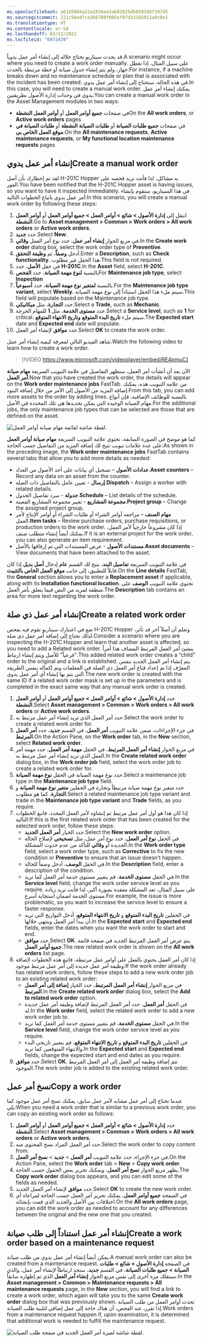 ```yaml
---
ms.openlocfilehash: a61b5004a22a1036ee3ab82825db8593d6f197d5
ms.sourcegitcommit: 221c56e4fce366780f005ef07d331b5011a9c0e1
ms.translationtype: HT
ms.contentlocale: ar-SA
ms.lasthandoff: 03/12/2021
ms.locfileid: "6072439"
---
```

<span data-ttu-id="6795a-101">قد يحدث سيناريو تحتاج خلاله إلى إنشاء أمر عمل يدوياً.</span><span class="sxs-lookup"><span data-stu-id="6795a-101">A scenario might occur where you need to create a work order manually.</span></span> <span data-ttu-id="6795a-102">على سبيل المثال، إذا تعطل جهاز، ولم يتم إنشاء جدول صيانة أو خطة مرتبطة بالحدث.</span><span class="sxs-lookup"><span data-stu-id="6795a-102">For instance, if a machine breaks down and no maintenance schedule or plan that is associated with the incident has been created.</span></span> <span data-ttu-id="6795a-103">في هذه الحالة، ستحتاج إلى إنشاء أمر عمل يدوي.</span><span class="sxs-lookup"><span data-stu-id="6795a-103">In this case, you will need to create a manual work order.</span></span> <span data-ttu-id="6795a-104">يمكنك إنشاء أمر عمل يدوي في وحدات إدارة الأصول بطريقتين.</span><span class="sxs-lookup"><span data-stu-id="6795a-104">You can create a manual work order in the Asset Management modules in two ways:</span></span>

- <span data-ttu-id="6795a-105">في صفحات **جميع أوامر العمل** أو **أوامر العمل النشطة**</span><span class="sxs-lookup"><span data-stu-id="6795a-105">On the **All work orders**, or **Active work orders** pages</span></span>
- <span data-ttu-id="6795a-106">في صفحات **جميع طلبات الصيانة** أو **طلبات الصيانة النشطة** أو **طلبات الصيانة في موقع العمل الخاص بي**.</span><span class="sxs-lookup"><span data-stu-id="6795a-106">On the **All maintenance requests**, **Active maintenance requests**, or **My functional location maintenance requests** pages</span></span>

## <a name="create-a-manual-work-order"></a><span data-ttu-id="6795a-107">إنشاء أمر عمل يدوي</span><span class="sxs-lookup"><span data-stu-id="6795a-107">Create a manual work order</span></span>
<span data-ttu-id="6795a-108">لقد تم إخطارك بأن أصل H-201C Hopper به مشاكل، لذا فأنت تريد فحصه على الفور.</span><span class="sxs-lookup"><span data-stu-id="6795a-108">You have been notified that the H-201C Hopper asset is having issues, so you want to have it inspected immediately.</span></span> <span data-ttu-id="6795a-109">في هذا السيناريو، ستقوم بإنشاء أمر عمل يدوي باتباع الخطوات التالية:</span><span class="sxs-lookup"><span data-stu-id="6795a-109">In this scenario, you will create a manual work order by following these steps:</span></span>

1.  <span data-ttu-id="6795a-110">انتقل إلى **إدارة الأصول > شائع > أوامر العمل > جميع أوامر العمل** أو **أوامر العمل النشطة**.</span><span class="sxs-lookup"><span data-stu-id="6795a-110">Go to **Asset management > Common > Work orders > All work orders** or **Active work orders**.</span></span>
2.  <span data-ttu-id="6795a-111">حدد **جديد**.</span><span class="sxs-lookup"><span data-stu-id="6795a-111">Select **New**.</span></span>
3.  <span data-ttu-id="6795a-112">في مربع الحوار **إنشاء أمر عمل**، حدد نوع أمر العمل **وقائي**.</span><span class="sxs-lookup"><span data-stu-id="6795a-112">In the **Create work order** dialog box, select the work order type of **Preventive**.</span></span>
4.  <span data-ttu-id="6795a-113">أدخل **وصفاً**، ثم **وظيفة التحقق**.</span><span class="sxs-lookup"><span data-stu-id="6795a-113">Enter a **Description**, such as **Check functionality**.</span></span> <span data-ttu-id="6795a-114">هذا الحقل غير مطلوب.</span><span class="sxs-lookup"><span data-stu-id="6795a-114">This field is not required.</span></span>
5.  <span data-ttu-id="6795a-115">في حقل **الأصل**، حدد **H-201C**.</span><span class="sxs-lookup"><span data-stu-id="6795a-115">In the **Asset** field, select **H-201C**.</span></span>
6.  <span data-ttu-id="6795a-116">بالنسبة **لنوع مهمة الصيانة**، حدد **الفحص**</span><span class="sxs-lookup"><span data-stu-id="6795a-116">For **Maintenance job type**, select **Inspection**</span></span>
7.  <span data-ttu-id="6795a-117">بالنسبة **لمتغير نوع مهمة الصيانة**، حدد **أسبوعياً**.</span><span class="sxs-lookup"><span data-stu-id="6795a-117">For the **Maintenance job type variant**, select **Weekly**.</span></span> <span data-ttu-id="6795a-118">سيتم ملء هذا الحقل استناداً إلى نوع مهمة الصيانة.</span><span class="sxs-lookup"><span data-stu-id="6795a-118">This field will populate based on the Maintenance job type.</span></span>
8.  <span data-ttu-id="6795a-119">حدد **التجارة**، مثل **ميكانيكي**.</span><span class="sxs-lookup"><span data-stu-id="6795a-119">Select a **Trade**, such as **Mechanic**.</span></span>
9.  <span data-ttu-id="6795a-120">حدد **مستوى الخدمة**، مثل **1** للمهام الحرجة.</span><span class="sxs-lookup"><span data-stu-id="6795a-120">Select a **Service level**, such as **1** for critical.</span></span>
<span data-ttu-id="6795a-121">سيتم ملء **تاريخ البدء المتوقع** **وتاريخ الانتهاء المتوقع**.</span><span class="sxs-lookup"><span data-stu-id="6795a-121">The **Expected start** date and **Expected end** date will populate.</span></span> 
10. <span data-ttu-id="6795a-122">حدد **موافق** لإنشاء أمر العمل.</span><span class="sxs-lookup"><span data-stu-id="6795a-122">Select **OK** to create the work order.</span></span> 

<span data-ttu-id="6795a-123">شاهد الفيديو التالي لمعرفة كيفية إنشاء أمر عمل.</span><span class="sxs-lookup"><span data-stu-id="6795a-123">Watch the following video to learn how to create a work order.</span></span>

 > [!VIDEO https://www.microsoft.com/videoplayer/embed/RE4pmuC]

<span data-ttu-id="6795a-124">الآن بعد أن أنشأت أمر العمل، ستظهر التفاصيل في علامة التبويب السريعة **مهام صيانة أمر العمل**.</span><span class="sxs-lookup"><span data-stu-id="6795a-124">Now that you have created the work order, the details will appear on the **Work order maintenance jobs** FastTab.</span></span> <span data-ttu-id="6795a-125">من علامة التبويب هذه، يمكنك إضافة المزيد من الأصول إلى الأمر من خلال إضافة البنود.</span><span class="sxs-lookup"><span data-stu-id="6795a-125">From this tab, you can add more assets to the order by adding lines.</span></span> <span data-ttu-id="6795a-126">بالنسبة للوظائف الإضافية، فإن أنواع مهام الصيانة الوحيدة التي يمكن تحديدها هي تلك المحددة في الأصل.</span><span class="sxs-lookup"><span data-stu-id="6795a-126">For the additional jobs, the only maintenance job types that can be selected are those that are defined on the asset.</span></span> 
 
![لقطة شاشة لقائمة مهام صيانة أوامر العمل.](../media/work-order-maintenance-jobs-menu-ssm.png)

<span data-ttu-id="6795a-128">كما هو موضح في الصورة السابقة، تحتوي علامة التبويب السريعة **مهام صيانة أوامر العمل** على عدة علامات تبويب تتيح لك إضافة المزيد من التفاصيل حسب الحاجة:</span><span class="sxs-lookup"><span data-stu-id="6795a-128">As shown in the preceding image, the **Work order maintenance jobs** FastTab contains several tabs that allow you to add more details as needed:</span></span>

- <span data-ttu-id="6795a-129">**عدادات الأصول** – تسجيل أي بيانات على أحد الأصول من العداد.</span><span class="sxs-lookup"><span data-stu-id="6795a-129">**Asset counters** – Record any data on an asset from the counter.</span></span>
- <span data-ttu-id="6795a-130">**إرسال** - تعيين عامل بالتفاصيل ذات الصلة.</span><span class="sxs-lookup"><span data-stu-id="6795a-130">**Dispatch** – Assign a worker with related details.</span></span>
- <span data-ttu-id="6795a-131">**جدولة** - سرد تفاصيل الجدول.</span><span class="sxs-lookup"><span data-stu-id="6795a-131">**Schedule** – List details of the schedule.</span></span>
- <span data-ttu-id="6795a-132">**مجموعة المشاريع** - تغيير مجموعة المشاريع المعينة.</span><span class="sxs-lookup"><span data-stu-id="6795a-132">**Project group** – Change the assigned project group.</span></span>
- <span data-ttu-id="6795a-133">**مهام الصنف** – مراجعه أوامر الشراء أو طلبات الشراء أو أوامر الإنتاج لأمر العمل.</span><span class="sxs-lookup"><span data-stu-id="6795a-133">**Item tasks** – Review purchase orders, purchase requisitions, or production orders to the work order.</span></span> <span data-ttu-id="6795a-134">إذا كان مشروعاً خارجياً لأمر العمل، يمكنك أيضاً إنشاء متطلب صنف.</span><span class="sxs-lookup"><span data-stu-id="6795a-134">If it is an external project for the work order, you can also generate an item requirement.</span></span>
- <span data-ttu-id="6795a-135">**مستندات الأصول** - عرض المستندات التي تم إرفاقها بالأصل.</span><span class="sxs-lookup"><span data-stu-id="6795a-135">**Asset documents** – View documents that have been attached to the asset.</span></span>

<span data-ttu-id="6795a-136">في علامة التبويب السريعة **تفاصيل البند**، يتيح لك القسم **عام** إدخال **أصل بديل** إذا كان قابلاً للتطبيق، إلى جانب **موقع العمل الخاص بالتثبيت**.</span><span class="sxs-lookup"><span data-stu-id="6795a-136">On the **Line details** FastTab, the **General** section allows you to enter a **Replacement asset** if applicable, along with its **Installation functional location**.</span></span> <span data-ttu-id="6795a-137">تحتوي علامة التبويب **الوصف** على منطقة لمزيد من النص فيما يتعلق بأمر العمل.</span><span class="sxs-lookup"><span data-stu-id="6795a-137">The **Description** tab contains an area for more text regarding the work order.</span></span> 

## <a name="create-a-related-work-order"></a><span data-ttu-id="6795a-138">إنشاء أمر عمل ذي صلة</span><span class="sxs-lookup"><span data-stu-id="6795a-138">Create a related work order</span></span>
<span data-ttu-id="6795a-139">ضع في اعتبارك سيناريو تقوم فيه بفحص H-201C Hopper وتعلم أن أصلاً آخر قد تأثر، لذلك تحتاج إلى إضافة أمر عمل ذي صلة.</span><span class="sxs-lookup"><span data-stu-id="6795a-139">Consider a scenario where you are inspecting the H-201C Hopper and learn that another asset is affected, so you need to add a Related work order.</span></span> <span data-ttu-id="6795a-140">ينشئ أمر العمل المرتبط المضاف هذا أمراً "فرعياً" للأصل ويتم إنشاء ارتباط.</span><span class="sxs-lookup"><span data-stu-id="6795a-140">This added related work order creates a “child” order to the original and a link is established.</span></span> <span data-ttu-id="6795a-141">يتم إنشاء أمر العمل الجديد بنفس المعرّف إذا تم إعداد قناع أمر العمل ذي الصلة في المعلمات وتم إكماله بنفس الطريقة التي يتم بها إنشاء أي أمر عمل يدوي.</span><span class="sxs-lookup"><span data-stu-id="6795a-141">The new work order is created with the same ID if a related work order mask is set up in the parameters and is completed in the exact same way that any manual work order is created.</span></span>

1.  <span data-ttu-id="6795a-142">حدد **إدارة الأصول > شائع > أوامر العمل > جميع أوامر العمل** أو **أوامر العمل النشطة**.</span><span class="sxs-lookup"><span data-stu-id="6795a-142">Select **Asset management > Common > Work orders > All work orders** or **Active work orders**.</span></span>
2.  <span data-ttu-id="6795a-143">حدد أمر العمل الذي تريد إنشاء أمر عمل مرتبط به.</span><span class="sxs-lookup"><span data-stu-id="6795a-143">Select the work order to create a related work order for.</span></span>
3.  <span data-ttu-id="6795a-144">في جزء الإجراءات، ضمن علامة التبويب **أمر العمل**، في القسم **جديد**، حدد **أمر العمل المرتبط**.</span><span class="sxs-lookup"><span data-stu-id="6795a-144">On the Action Pane, on the **Work order** tab, in the **New** section, select **Related work order**.</span></span>
4.  <span data-ttu-id="6795a-145">في مربع الحوار **إنشاء أمر العمل المرتبط**، في الحقل **مهمة أمر العمل**، حدد مهمة أمر العمل الذي تريد إنشاء أمر عمل مرتبط به.</span><span class="sxs-lookup"><span data-stu-id="6795a-145">In the **Create related work order** dialog box, in the **Work order job** field, select the work order job to create a related work order for.</span></span>
5.  <span data-ttu-id="6795a-146">حدد نوع مهمة الصيانة في الحقل **نوع مهمة الصيانة**.</span><span class="sxs-lookup"><span data-stu-id="6795a-146">Select a maintenance job type in the **Maintenance job type** field.</span></span>
6.  <span data-ttu-id="6795a-147">حدد متغير نوع مهمة صيانة مرتبطاً وتجارة في الحقلين **متغير نوع مهمة الصيانة** و **التجارة**، كما هو مطلوب.</span><span class="sxs-lookup"><span data-stu-id="6795a-147">Select a related maintenance job type variant and trade in the **Maintenance job type variant** and **Trade** fields, as you require.</span></span>
7.  <span data-ttu-id="6795a-148">إذا كان هذا هو أول أمر عمل مرتبط تم إنشاؤه لأمر العمل المحدد، فاتبع الخطوات التالية:</span><span class="sxs-lookup"><span data-stu-id="6795a-148">If this is the first related work order that has been created for the selected work order, follow these steps:</span></span>
    - <span data-ttu-id="6795a-149">حدد الخيار **أمر العمل الجديد**.</span><span class="sxs-lookup"><span data-stu-id="6795a-149">Select the **New work order** option.</span></span>
    - <span data-ttu-id="6795a-150">في الحقل **نوع أمر العمل**، حدد نوع أمر عمل، مثل **تصحيحي** لإصلاح الحالة الجديدة أو **وقائي** للتأكد من عدم حدوث المشكلة.</span><span class="sxs-lookup"><span data-stu-id="6795a-150">In the **Work order type** field, select a work order type, such as **Corrective** to fix the new condition or **Preventive** to ensure that an issue doesn’t happen.</span></span> 
    - <span data-ttu-id="6795a-151">في الحقل **الوصف**، أدخل وصفاً للحالة.</span><span class="sxs-lookup"><span data-stu-id="6795a-151">In the **Description** field, enter a description of the condition.</span></span>
    - <span data-ttu-id="6795a-152">في الحقل **مستوى الخدمة**، قم بتغيير مستوى خدمة أمر العمل كما تريد.</span><span class="sxs-lookup"><span data-stu-id="6795a-152">In the **Service level** field, change the work order service level as you require.</span></span> <span data-ttu-id="6795a-153">على سبيل المثال، تعد المشكلة معقدة بصورة أكبر، لذا فأنت تريد زيادة مستوى الخدمة لضمان استجابة أسرع.</span><span class="sxs-lookup"><span data-stu-id="6795a-153">For example, the issue is more problematic, so you want to increase the service level to ensure a faster response.</span></span> 
    - <span data-ttu-id="6795a-154">في الحقلين **تاريخ البدء المتوقع** و **تاريخ الانتهاء المتوقع**، أدخل التواريخ التي تريد أن يبدأ أمر العمل وينتهي خلالها.</span><span class="sxs-lookup"><span data-stu-id="6795a-154">In the **Expected start** and **Expected end** fields, enter the dates when you want the work order to start and end.</span></span>
    - <span data-ttu-id="6795a-155">حدد **موافق**.</span><span class="sxs-lookup"><span data-stu-id="6795a-155">Select **OK**.</span></span> <span data-ttu-id="6795a-156">يتم عرض أمر العمل المرتبط الجديد في صفحة قائمة **جميع أوامر العمل**.</span><span class="sxs-lookup"><span data-stu-id="6795a-156">The new related work order is shown on the **All work orders** list page.</span></span>
8.  <span data-ttu-id="6795a-157">إذا كان أمر العمل يحتوي بالفعل على أوامر عمل مرتبطة، فاتبع هذه الخطوات لإضافة وظيفة أمر عمل جديدة إلى أمر عمل مرتبط موجود:</span><span class="sxs-lookup"><span data-stu-id="6795a-157">If the work order already has related work orders, follow these steps to add a new work order job to an existing related work order:</span></span>
    - <span data-ttu-id="6795a-158">في مربع الحوار **إنشاء أمر العمل المرتبط**، حدد الخيار **إضافة إلى أمر العمل المرتبط**.</span><span class="sxs-lookup"><span data-stu-id="6795a-158">In the **Create related work order** dialog box, select the **Add to related work order** option.</span></span>
    - <span data-ttu-id="6795a-159">في الحقل **أمر العمل**، حدد أمر العمل المرتبط لإضافة وظيفة أمر عمل جديدة له.</span><span class="sxs-lookup"><span data-stu-id="6795a-159">In the **Work order** field, select the related work order to add a new work order job to.</span></span>
    - <span data-ttu-id="6795a-160">في الحقل **مستوى الخدمة**، قم بتغيير مستوى خدمة أمر العمل كما تريد.</span><span class="sxs-lookup"><span data-stu-id="6795a-160">In the **Service level** field, change the work order service level as you require.</span></span>
    - <span data-ttu-id="6795a-161">في الحقلين **تاريخ البدء المتوقع** و **تاريخ الانتهاء المتوقع**، قم بتغيير تاريخي البدء والانتهاء المتوقعين كما تريد.</span><span class="sxs-lookup"><span data-stu-id="6795a-161">In the **Expected start** and **Expected end** fields, change the expected start and end dates as you require.</span></span>
9.  <span data-ttu-id="6795a-162">حدد **موافق**.</span><span class="sxs-lookup"><span data-stu-id="6795a-162">Select **OK**.</span></span> <span data-ttu-id="6795a-163">تتم إضافة وظيفة أمر العمل إلى أمر العمل المرتبط الموجود.</span><span class="sxs-lookup"><span data-stu-id="6795a-163">The work order job is added to the existing related work order.</span></span>

## <a name="copy-a-work-order"></a><span data-ttu-id="6795a-164">نسخ أمر عمل</span><span class="sxs-lookup"><span data-stu-id="6795a-164">Copy a work order</span></span>
<span data-ttu-id="6795a-165">عندما تحتاج إلى أمر عمل مشابه لأمر عمل سابق، يمكنك نسخ أمر عمل موجود كما يلي:</span><span class="sxs-lookup"><span data-stu-id="6795a-165">When you need a work order that is similar to a previous work order, you can copy an existing work order as follows:</span></span>

1.  <span data-ttu-id="6795a-166">حدد **إدارة الأصول > شائع > أوامر العمل > جميع أوامر العمل** أو **أوامر العمل النشطة**.</span><span class="sxs-lookup"><span data-stu-id="6795a-166">Select **Asset management > Common > Work orders > All work orders** or **Active work orders**.</span></span>
2.  <span data-ttu-id="6795a-167">حدد أمر العمل المراد نسخ المحتوى منه.</span><span class="sxs-lookup"><span data-stu-id="6795a-167">Select the work order to copy content from.</span></span>
3.  <span data-ttu-id="6795a-168">في جزء الإجراء، حدد علامة التبويب **أمر العمل** > **جديد** > **نسخ أمر العمل**.</span><span class="sxs-lookup"><span data-stu-id="6795a-168">On the Action Pane, select the **Work order** tab > **New** > **Copy work order**.</span></span>
4.  <span data-ttu-id="6795a-169">يظهر مربع الحوار **نسخ أمر العمل**، ويمكنك تحرير بعض الحقول حسب الحاجة.</span><span class="sxs-lookup"><span data-stu-id="6795a-169">The **Copy work order** dialog box appears, and you can edit some of the fields as needed.</span></span>
5.  <span data-ttu-id="6795a-170">حدد **موافق** لإنشاء أمر العمل الجديد.</span><span class="sxs-lookup"><span data-stu-id="6795a-170">Select **OK** to create the new work order.</span></span>
6.  <span data-ttu-id="6795a-171">في الصفحة **جميع أوامر العمل**، يمكنك تحرير أمر العمل حسب الحاجة لمراعاة أي اختلافات بين الأصل والجديد الذي قمت بإنشائه.</span><span class="sxs-lookup"><span data-stu-id="6795a-171">On the **All work orders** page, you can edit the work order as needed to account for any differences between the original and the new one that you created.</span></span>

## <a name="create-a-work-order-based-on-a-maintenance-request"></a><span data-ttu-id="6795a-172">إنشاء أمر عمل استناداً إلى طلب صيانة</span><span class="sxs-lookup"><span data-stu-id="6795a-172">Create a work order based on a maintenance request</span></span>
<span data-ttu-id="6795a-173">يمكن أيضاً إنشاء أمر عمل يدوي من طلب صيانة.</span><span class="sxs-lookup"><span data-stu-id="6795a-173">A manual work order can also be created from a maintenance request.</span></span> <span data-ttu-id="6795a-174">في الصفحة **إدارة الأصول > شائع > طلبات الصيانة > جميع طلبات الصيانة**، في القسم **جديد**، ستجد ارتباطاً لإنشاء أمر عمل، والذي سينقلك مرة أخرى إلى نفس مربع الحوار **إنشاء أمر العمل** الذي تم إظهاره سابقاً.</span><span class="sxs-lookup"><span data-stu-id="6795a-174">In the **Asset management > Common > Maintenance requests > All maintenance requests** page, in the **New** section, you will find a link to create a work order, which again will take you to the same **Create work order** dialog box that was previously shown.</span></span> <span data-ttu-id="6795a-175">تحدث أوامر العمل من طلب الصيانة إذا تقرر، عند الفحص، أن هناك حاجة إلى عمل إضافي لتلبية طلب الصيانة.</span><span class="sxs-lookup"><span data-stu-id="6795a-175">Work orders from a maintenance request happen if, upon examination, it is determined that additional work is needed to fulfill the maintenance request.</span></span> 
 
![لقطة شاشة لميزة أمر العمل الجديد في صفحة طلب الصيانة.](../media/new-work-order-ssm.png)